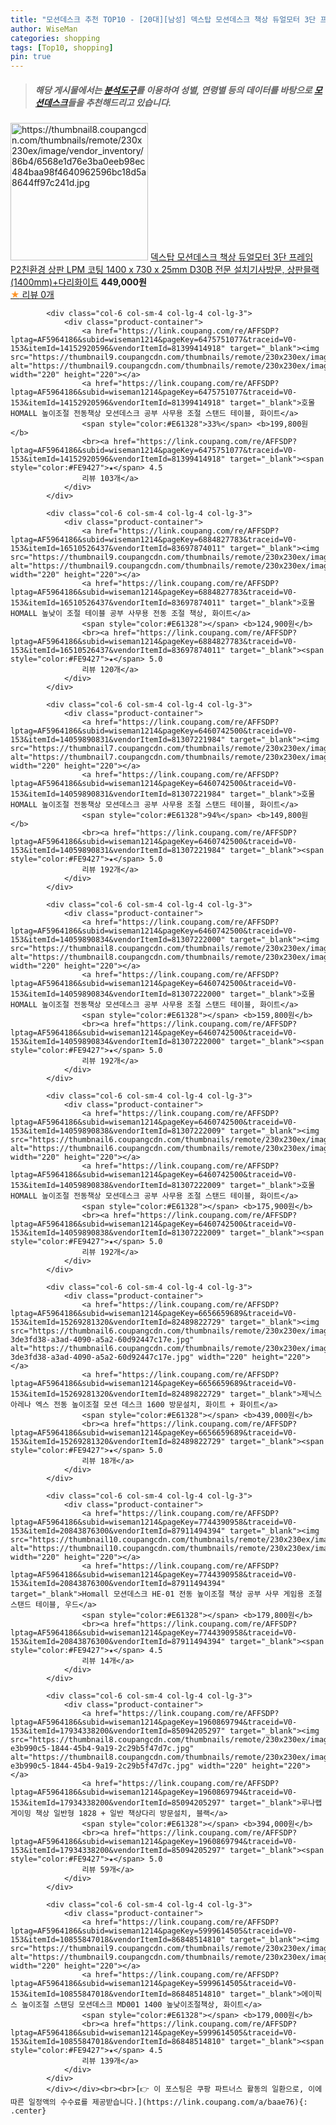 ```yaml
---
title: "모션데스크 추천 TOP10 - [20대][남성] 덱스탑 모션데스크 책상 듀얼모터 3단 프레임 P2친환경 상판 LPM 코팅 1400 x 730 x 25mm D30B 전문 설치"
author: WiseMan
categories: shopping
tags: [Top10, shopping]
pin: true
---
```


> ##### 해당 게시물에서는 [**분석도구**](https://itemscout.io/)를 이용하여 **성별**, **연령별** 등의 데이터를 바탕으로 [**모션데스크**](https://link.coupang.com/a/baae76)들을 추천해드리고 있습니다.
<div class="container"><div class="row">
            <div class="col-6 col-sm-4 col-lg-4 col-lg-3">
                <div class="product-container">
                    <a href="https://link.coupang.com/re/AFFSDP?lptag=AF5964186&subid=wiseman1214&pageKey=7195763462&traceid=V0-153&itemId=18177422303&vendorItemId=84658051037" target="_blank"><img src="https://thumbnail8.coupangcdn.com/thumbnails/remote/230x230ex/image/vendor_inventory/86b4/6568e1d76e3ba0eeb98ec484baa98f4640962596bc18d5a8644ff97c241d.jpg" alt="https://thumbnail8.coupangcdn.com/thumbnails/remote/230x230ex/image/vendor_inventory/86b4/6568e1d76e3ba0eeb98ec484baa98f4640962596bc18d5a8644ff97c241d.jpg" width="220" height="220"></a>
                    <a href="https://link.coupang.com/re/AFFSDP?lptag=AF5964186&subid=wiseman1214&pageKey=7195763462&traceid=V0-153&itemId=18177422303&vendorItemId=84658051037" target="_blank">덱스탑 모션데스크 책상 듀얼모터 3단 프레임 P2친환경 상판 LPM 코팅 1400 x 730 x 25mm D30B 전문 설치기사방문, 상판믈랙(1400mm)+다리화이트</a>
                    <span style="color:#E61328"></span> <b>449,000원</b>
                    <br><a href="https://link.coupang.com/re/AFFSDP?lptag=AF5964186&subid=wiseman1214&pageKey=7195763462&traceid=V0-153&itemId=18177422303&vendorItemId=84658051037" target="_blank"><span style="color:#FE9427">★</span> 
                    리뷰 0개</a>
                </div>
            </div>
            
            <div class="col-6 col-sm-4 col-lg-4 col-lg-3">
                <div class="product-container">
                    <a href="https://link.coupang.com/re/AFFSDP?lptag=AF5964186&subid=wiseman1214&pageKey=6475751077&traceid=V0-153&itemId=14152920596&vendorItemId=81399414918" target="_blank"><img src="https://thumbnail9.coupangcdn.com/thumbnails/remote/230x230ex/image/vendor_inventory/1872/18ae902b126693df78f665971054237e2e24e55d385eae6c752060912aa7.jpg" alt="https://thumbnail9.coupangcdn.com/thumbnails/remote/230x230ex/image/vendor_inventory/1872/18ae902b126693df78f665971054237e2e24e55d385eae6c752060912aa7.jpg" width="220" height="220"></a>
                    <a href="https://link.coupang.com/re/AFFSDP?lptag=AF5964186&subid=wiseman1214&pageKey=6475751077&traceid=V0-153&itemId=14152920596&vendorItemId=81399414918" target="_blank">호몰HOMALL 높이조절 전동책상 모션데스크 공부 사무용 조절 스탠드 테이블, 화이트</a>
                    <span style="color:#E61328">33%</span> <b>199,800원</b>
                    <br><a href="https://link.coupang.com/re/AFFSDP?lptag=AF5964186&subid=wiseman1214&pageKey=6475751077&traceid=V0-153&itemId=14152920596&vendorItemId=81399414918" target="_blank"><span style="color:#FE9427">★</span> 4.5
                    리뷰 103개</a>
                </div>
            </div>
            
            <div class="col-6 col-sm-4 col-lg-4 col-lg-3">
                <div class="product-container">
                    <a href="https://link.coupang.com/re/AFFSDP?lptag=AF5964186&subid=wiseman1214&pageKey=6884827783&traceid=V0-153&itemId=16510526437&vendorItemId=83697874011" target="_blank"><img src="https://thumbnail9.coupangcdn.com/thumbnails/remote/230x230ex/image/vendor_inventory/d0ef/3dbdff56384051eea641927b36eef5a5afb88d0387fe8d8c06c39e566d68.jpg" alt="https://thumbnail9.coupangcdn.com/thumbnails/remote/230x230ex/image/vendor_inventory/d0ef/3dbdff56384051eea641927b36eef5a5afb88d0387fe8d8c06c39e566d68.jpg" width="220" height="220"></a>
                    <a href="https://link.coupang.com/re/AFFSDP?lptag=AF5964186&subid=wiseman1214&pageKey=6884827783&traceid=V0-153&itemId=16510526437&vendorItemId=83697874011" target="_blank">호몰HOMALL 높낮이 조절 테이블 공부 사무용 전동 조절 책상, 화이트</a>
                    <span style="color:#E61328"></span> <b>124,900원</b>
                    <br><a href="https://link.coupang.com/re/AFFSDP?lptag=AF5964186&subid=wiseman1214&pageKey=6884827783&traceid=V0-153&itemId=16510526437&vendorItemId=83697874011" target="_blank"><span style="color:#FE9427">★</span> 5.0
                    리뷰 120개</a>
                </div>
            </div>
            
            <div class="col-6 col-sm-4 col-lg-4 col-lg-3">
                <div class="product-container">
                    <a href="https://link.coupang.com/re/AFFSDP?lptag=AF5964186&subid=wiseman1214&pageKey=6460742500&traceid=V0-153&itemId=14059890831&vendorItemId=81307221984" target="_blank"><img src="https://thumbnail7.coupangcdn.com/thumbnails/remote/230x230ex/image/vendor_inventory/ee25/7b517465eb8a6eda4b7b5d4ed43022d87b6fc99a33ea1e15ec57e8fbbb65.jpg" alt="https://thumbnail7.coupangcdn.com/thumbnails/remote/230x230ex/image/vendor_inventory/ee25/7b517465eb8a6eda4b7b5d4ed43022d87b6fc99a33ea1e15ec57e8fbbb65.jpg" width="220" height="220"></a>
                    <a href="https://link.coupang.com/re/AFFSDP?lptag=AF5964186&subid=wiseman1214&pageKey=6460742500&traceid=V0-153&itemId=14059890831&vendorItemId=81307221984" target="_blank">호몰HOMALL 높이조절 전동책상 모션데스크 공부 사무용 조절 스탠드 테이블, 화이트</a>
                    <span style="color:#E61328">94%</span> <b>149,800원</b>
                    <br><a href="https://link.coupang.com/re/AFFSDP?lptag=AF5964186&subid=wiseman1214&pageKey=6460742500&traceid=V0-153&itemId=14059890831&vendorItemId=81307221984" target="_blank"><span style="color:#FE9427">★</span> 5.0
                    리뷰 192개</a>
                </div>
            </div>
            
            <div class="col-6 col-sm-4 col-lg-4 col-lg-3">
                <div class="product-container">
                    <a href="https://link.coupang.com/re/AFFSDP?lptag=AF5964186&subid=wiseman1214&pageKey=6460742500&traceid=V0-153&itemId=14059890834&vendorItemId=81307222000" target="_blank"><img src="https://thumbnail8.coupangcdn.com/thumbnails/remote/230x230ex/image/vendor_inventory/32d9/e73378241f3ee5edc3057cbcdf794c5bd5d670fb34aa9b7728b7c2396391.jpg" alt="https://thumbnail8.coupangcdn.com/thumbnails/remote/230x230ex/image/vendor_inventory/32d9/e73378241f3ee5edc3057cbcdf794c5bd5d670fb34aa9b7728b7c2396391.jpg" width="220" height="220"></a>
                    <a href="https://link.coupang.com/re/AFFSDP?lptag=AF5964186&subid=wiseman1214&pageKey=6460742500&traceid=V0-153&itemId=14059890834&vendorItemId=81307222000" target="_blank">호몰HOMALL 높이조절 전동책상 모션데스크 공부 사무용 조절 스탠드 테이블, 화이트</a>
                    <span style="color:#E61328"></span> <b>159,800원</b>
                    <br><a href="https://link.coupang.com/re/AFFSDP?lptag=AF5964186&subid=wiseman1214&pageKey=6460742500&traceid=V0-153&itemId=14059890834&vendorItemId=81307222000" target="_blank"><span style="color:#FE9427">★</span> 5.0
                    리뷰 192개</a>
                </div>
            </div>
            
            <div class="col-6 col-sm-4 col-lg-4 col-lg-3">
                <div class="product-container">
                    <a href="https://link.coupang.com/re/AFFSDP?lptag=AF5964186&subid=wiseman1214&pageKey=6460742500&traceid=V0-153&itemId=14059890838&vendorItemId=81307222009" target="_blank"><img src="https://thumbnail6.coupangcdn.com/thumbnails/remote/230x230ex/image/vendor_inventory/bbf4/91a8172d829a1dd2ddc6fbef16de3d6165702871c062476bb1586a317fb1.jpeg" alt="https://thumbnail6.coupangcdn.com/thumbnails/remote/230x230ex/image/vendor_inventory/bbf4/91a8172d829a1dd2ddc6fbef16de3d6165702871c062476bb1586a317fb1.jpeg" width="220" height="220"></a>
                    <a href="https://link.coupang.com/re/AFFSDP?lptag=AF5964186&subid=wiseman1214&pageKey=6460742500&traceid=V0-153&itemId=14059890838&vendorItemId=81307222009" target="_blank">호몰HOMALL 높이조절 전동책상 모션데스크 공부 사무용 조절 스탠드 테이블, 화이트</a>
                    <span style="color:#E61328"></span> <b>175,900원</b>
                    <br><a href="https://link.coupang.com/re/AFFSDP?lptag=AF5964186&subid=wiseman1214&pageKey=6460742500&traceid=V0-153&itemId=14059890838&vendorItemId=81307222009" target="_blank"><span style="color:#FE9427">★</span> 5.0
                    리뷰 192개</a>
                </div>
            </div>
            
            <div class="col-6 col-sm-4 col-lg-4 col-lg-3">
                <div class="product-container">
                    <a href="https://link.coupang.com/re/AFFSDP?lptag=AF5964186&subid=wiseman1214&pageKey=6656659689&traceid=V0-153&itemId=15269281320&vendorItemId=82489822729" target="_blank"><img src="https://thumbnail6.coupangcdn.com/thumbnails/remote/230x230ex/image/retail/images/2419802168056591-3de3fd38-a3ad-4090-a5a2-60d92447c17e.jpg" alt="https://thumbnail6.coupangcdn.com/thumbnails/remote/230x230ex/image/retail/images/2419802168056591-3de3fd38-a3ad-4090-a5a2-60d92447c17e.jpg" width="220" height="220"></a>
                    <a href="https://link.coupang.com/re/AFFSDP?lptag=AF5964186&subid=wiseman1214&pageKey=6656659689&traceid=V0-153&itemId=15269281320&vendorItemId=82489822729" target="_blank">제닉스 아레나 엑스 전동 높이조절 모션 데스크 1600 방문설치, 화이트 + 화이트</a>
                    <span style="color:#E61328"></span> <b>439,000원</b>
                    <br><a href="https://link.coupang.com/re/AFFSDP?lptag=AF5964186&subid=wiseman1214&pageKey=6656659689&traceid=V0-153&itemId=15269281320&vendorItemId=82489822729" target="_blank"><span style="color:#FE9427">★</span> 5.0
                    리뷰 18개</a>
                </div>
            </div>
            
            <div class="col-6 col-sm-4 col-lg-4 col-lg-3">
                <div class="product-container">
                    <a href="https://link.coupang.com/re/AFFSDP?lptag=AF5964186&subid=wiseman1214&pageKey=7744390958&traceid=V0-153&itemId=20843876300&vendorItemId=87911494394" target="_blank"><img src="https://thumbnail10.coupangcdn.com/thumbnails/remote/230x230ex/image/vendor_inventory/62e8/2907bffb18fa8d54c1c64b3c32bc9dbf95fbfc77cac294ddd09c38fde5f2.jpg" alt="https://thumbnail10.coupangcdn.com/thumbnails/remote/230x230ex/image/vendor_inventory/62e8/2907bffb18fa8d54c1c64b3c32bc9dbf95fbfc77cac294ddd09c38fde5f2.jpg" width="220" height="220"></a>
                    <a href="https://link.coupang.com/re/AFFSDP?lptag=AF5964186&subid=wiseman1214&pageKey=7744390958&traceid=V0-153&itemId=20843876300&vendorItemId=87911494394" target="_blank">Homall 모션데스크 HE-01 전동 높이조절 책상 공부 사무 게임용 조절 스탠드 테이블, 우드</a>
                    <span style="color:#E61328"></span> <b>179,800원</b>
                    <br><a href="https://link.coupang.com/re/AFFSDP?lptag=AF5964186&subid=wiseman1214&pageKey=7744390958&traceid=V0-153&itemId=20843876300&vendorItemId=87911494394" target="_blank"><span style="color:#FE9427">★</span> 4.5
                    리뷰 14개</a>
                </div>
            </div>
            
            <div class="col-6 col-sm-4 col-lg-4 col-lg-3">
                <div class="product-container">
                    <a href="https://link.coupang.com/re/AFFSDP?lptag=AF5964186&subid=wiseman1214&pageKey=1960869794&traceid=V0-153&itemId=17934338200&vendorItemId=85094205297" target="_blank"><img src="https://thumbnail8.coupangcdn.com/thumbnails/remote/230x230ex/image/retail/images/1052872872368252-e3b990c5-1844-45b4-9a19-2c29b5f47d7c.jpg" alt="https://thumbnail8.coupangcdn.com/thumbnails/remote/230x230ex/image/retail/images/1052872872368252-e3b990c5-1844-45b4-9a19-2c29b5f47d7c.jpg" width="220" height="220"></a>
                    <a href="https://link.coupang.com/re/AFFSDP?lptag=AF5964186&subid=wiseman1214&pageKey=1960869794&traceid=V0-153&itemId=17934338200&vendorItemId=85094205297" target="_blank">루나랩 게이밍 책상 일반형 1828 + 일반 책상다리 방문설치, 블랙</a>
                    <span style="color:#E61328"></span> <b>394,000원</b>
                    <br><a href="https://link.coupang.com/re/AFFSDP?lptag=AF5964186&subid=wiseman1214&pageKey=1960869794&traceid=V0-153&itemId=17934338200&vendorItemId=85094205297" target="_blank"><span style="color:#FE9427">★</span> 5.0
                    리뷰 59개</a>
                </div>
            </div>
            
            <div class="col-6 col-sm-4 col-lg-4 col-lg-3">
                <div class="product-container">
                    <a href="https://link.coupang.com/re/AFFSDP?lptag=AF5964186&subid=wiseman1214&pageKey=5999614505&traceid=V0-153&itemId=10855847018&vendorItemId=86848514810" target="_blank"><img src="https://thumbnail9.coupangcdn.com/thumbnails/remote/230x230ex/image/vendor_inventory/5d97/b28c16ff3f6e71fdbd46a333ea574bb68b18f50c30be9d74cc675370c043.jpg" alt="https://thumbnail9.coupangcdn.com/thumbnails/remote/230x230ex/image/vendor_inventory/5d97/b28c16ff3f6e71fdbd46a333ea574bb68b18f50c30be9d74cc675370c043.jpg" width="220" height="220"></a>
                    <a href="https://link.coupang.com/re/AFFSDP?lptag=AF5964186&subid=wiseman1214&pageKey=5999614505&traceid=V0-153&itemId=10855847018&vendorItemId=86848514810" target="_blank">에이픽스 높이조절 스탠딩 모션데스크 MD001 1400 높낮이조절책상, 화이트</a>
                    <span style="color:#E61328"></span> <b>179,000원</b>
                    <br><a href="https://link.coupang.com/re/AFFSDP?lptag=AF5964186&subid=wiseman1214&pageKey=5999614505&traceid=V0-153&itemId=10855847018&vendorItemId=86848514810" target="_blank"><span style="color:#FE9427">★</span> 4.5
                    리뷰 139개</a>
                </div>
            </div>
            </div></div><br><br>[👉 이 포스팅은 쿠팡 파트너스 활동의 일환으로, 이에 따른 일정액의 수수료를 제공받습니다.](https://link.coupang.com/a/baae76){: .center}